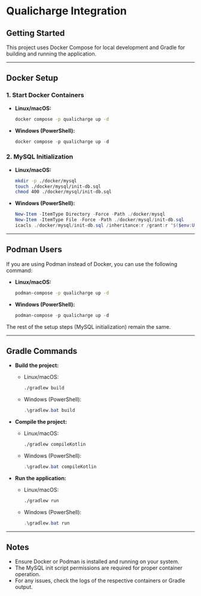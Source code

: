 # Qualicharge Integration

## Getting Started

This project uses Docker Compose for local development and Gradle for building and running the application.

---

## Docker Setup

### 1. Start Docker Containers
- **Linux/macOS:**
  ```sh
  docker compose -p qualicharge up -d
  ```
- **Windows (PowerShell):**
  ```powershell
  docker compose -p qualicharge up -d
  ```

### 2. MySQL Initialization
- **Linux/macOS:**
  ```sh
  mkdir -p ./docker/mysql
  touch ./docker/mysql/init-db.sql
  chmod 400 ./docker/mysql/init-db.sql
  ```
- **Windows (PowerShell):**
  ```powershell
  New-Item -ItemType Directory -Force -Path ./docker/mysql
  New-Item -ItemType File -Force -Path ./docker/mysql/init-db.sql
  icacls ./docker/mysql/init-db.sql /inheritance:r /grant:r "$($env:USERNAME):(R)"
  ```

---

## Podman Users
If you are using Podman instead of Docker, you can use the following command:

- **Linux/macOS:**
  ```sh
  podman-compose -p qualicharge up -d
  ```
- **Windows (PowerShell):**
  ```powershell
  podman-compose -p qualicharge up -d
  ```

The rest of the setup steps (MySQL initialization) remain the same.

---

## Gradle Commands

- **Build the project:**
  - Linux/macOS:
    ```sh
    ./gradlew build
    ```
  - Windows (PowerShell):
    ```powershell
    .\gradlew.bat build
    ```

- **Compile the project:**
  - Linux/macOS:
    ```sh
    ./gradlew compileKotlin
    ```
  - Windows (PowerShell):
    ```powershell
    .\gradlew.bat compileKotlin
    ```

- **Run the application:**
  - Linux/macOS:
    ```sh
    ./gradlew run
    ```
  - Windows (PowerShell):
    ```powershell
    .\gradlew.bat run
    ```

---

## Notes
- Ensure Docker or Podman is installed and running on your system.
- The MySQL init script permissions are required for proper container operation.
- For any issues, check the logs of the respective containers or Gradle output.
